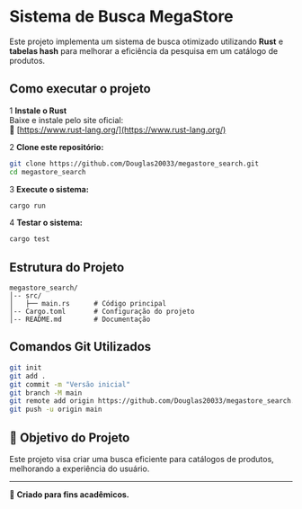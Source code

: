 # Sistema de Busca MegaStore

Este projeto implementa um sistema de busca otimizado utilizando **Rust** e **tabelas hash** para melhorar a eficiência da pesquisa em um catálogo de produtos.

## Como executar o projeto

1 **Instale o Rust**  
Baixe e instale pelo site oficial:  
🔗 [https://www.rust-lang.org/](https://www.rust-lang.org/)  

2 **Clone este repositório:**  
```sh
git clone https://github.com/Douglas20033/megastore_search.git
cd megastore_search
```

3 **Execute o sistema:**  
```sh
cargo run
```

4 **Testar o sistema:**  
```sh
cargo test
```

## Estrutura do Projeto

```
megastore_search/
│-- src/
│   ├── main.rs      # Código principal
│-- Cargo.toml       # Configuração do projeto
│-- README.md        # Documentação
```

## **Comandos Git Utilizados**
```sh
git init
git add .
git commit -m "Versão inicial"
git branch -M main
git remote add origin https://github.com/Douglas20033/megastore_search.git
git push -u origin main
```

## 🎯 Objetivo do Projeto
Este projeto visa criar uma busca eficiente para catálogos de produtos, melhorando a experiência do usuário.  

---
🚀 **Criado para fins acadêmicos.**

